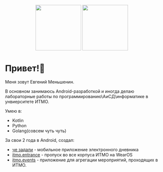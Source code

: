 
<p align='center'>
   <a href="https://github-readme-stats.vercel.app/api?username=mezhendosina&show_icons=true&count_private=true"><img
           height=150
           src="https://github-readme-stats.vercel.app/api?username=mezhendosina&show_icons=true&count_private=true"/></a>
   <a href="https://github.com/l33tl/github-readme-stats"><img height=150 src="https://github-readme-stats.vercel.app/api/top-langs/?username=mezhendosina&layout=compact"/></a>
</p>


# Привет!👋
Меня зовут Евгений Меньшенин. 

В основном занимаюсь Android-разработкой и иногда делаю лабораторные работы по программированию\АиСД\информатике в унвиерситете ИТМО.

Умею в:
- Kotlin
- Python
- Golang(совсем чуть чуть)

За свои 2 года в Android, создал: 
- [че задали](https://github.com/mezhendosina/che-zadlai-app) - мобильное приложение электронного дневника
- [itmo.entrance](https://github.com/mezhendosina/itmo.entrance) - пропуск во все корпуса ИТМО на WearOS
- [itmo.events](https://github.com/ITMO-Events/itmo-events) - приложение для агрегации мероприятий, проходящих в ИТМО.
